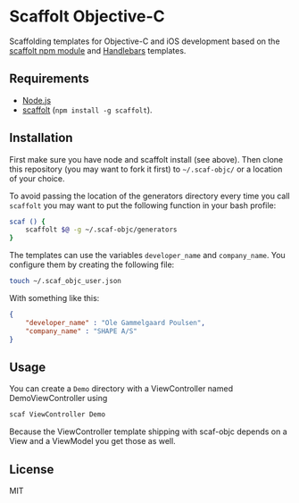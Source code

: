 # Scaffolt Objective-C

Scaffolding templates for Objective-C and iOS development based on the [scaffolt npm module](https://github.com/paulmillr/scaffolt) and [Handlebars](http://handlebarsjs.com) templates.

## Requirements

* [Node.js](http://nodejs.org)
* [scaffolt](https://github.com/paulmillr/scaffolt) (`npm install -g scaffolt`).

## Installation
First make sure you have node and scaffolt install (see above). Then clone this repository (you may want to fork it first) to `~/.scaf-objc/` or a location of your choice.

To avoid passing the location of the generators directory every time you call `scaffolt` you may want to put the following function in your bash profile:

``` bash
scaf () {
	scaffolt $@ -g ~/.scaf-objc/generators
}
```

The templates can use the variables `developer_name` and `company_name`. You configure them by creating the following file:
``` bash
touch ~/.scaf_objc_user.json
```
With something like this:
``` json
{
	"developer_name" : "Ole Gammelgaard Poulsen",
	"company_name" : "SHAPE A/S"
}
```

## Usage
You can create a `Demo` directory with a ViewController named DemoViewController using
``` bash
scaf ViewController Demo
```
Because the ViewController template shipping with scaf-objc depends on a View and a ViewModel you get those as well.

##

## License
MIT